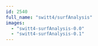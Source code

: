 ```yaml
---
id: 2540
full_name: "switt4/surfAnalysis"
images: 
  - "switt4-surfAnalysis-0.0"
  - "switt4-surfAnalysis-0.1"
---
```

